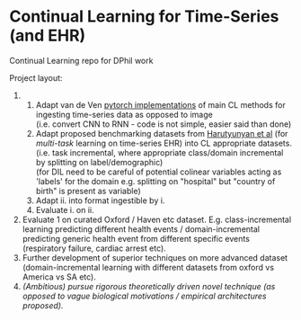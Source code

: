 # Continual Learning for Time-Series (and EHR)
Continual Learning repo for DPhil work

Project layout:

1.
    1. Adapt van de Ven [pytorch implementations](https://github.com/GMvandeVen/continual-learning) of main CL methods for ingesting time-series data as opposed to image  
       (i.e. convert CNN to RNN - code is not simple, easier said than done)
    2. Adapt proposed benchmarking datasets from [Harutyunyan et al](https://www.nature.com/articles/s41597-019-0103-9) (for *multi-task* learning on time-series EHR) into CL appropriate datasets.  
       (i.e. task incremental, where appropriate class/domain incremental by splitting on label/demographic)  
       (for DIL need to be careful of potential colinear variables acting as 'labels' for the domain e.g. splitting on "hospital" but "country of birth" is present as variable)
    5. Adapt ii. into format ingestible by i. 
    6. Evaluate i. on ii.
2. Evaluate 1 on curated Oxford / Haven etc dataset. E.g. class-incremental learning predicting different health events / domain-incremental predicting generic health event from different specific events (respiratory failure, cardiac arrest etc).
3. Further development of superior techniques on more advanced dataset (domain-incremental learning with different datasets from oxford vs America vs SA etc).
4. *(Ambitious) pursue rigorous theoretically driven novel technique (as opposed to vague biological motivations / empirical architectures proposed).*
